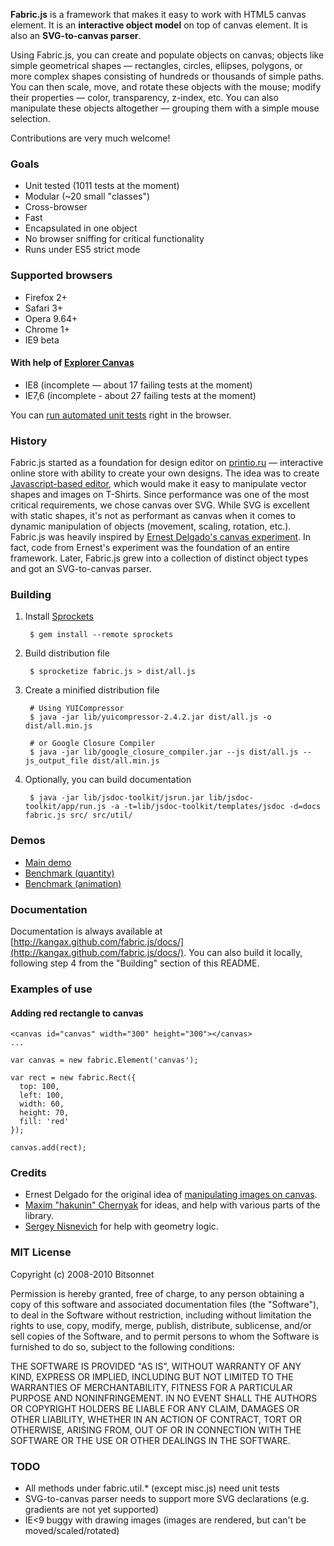 **Fabric.js** is a framework that makes it easy to work with HTML5 canvas element. It is an **interactive object model** on top of canvas element. It is also an **SVG-to-canvas parser**. 

Using Fabric.js, you can create and populate objects on canvas; objects like simple geometrical shapes — rectangles, circles, ellipses, polygons, or more complex shapes consisting of hundreds or thousands of simple paths. You can then scale, move, and rotate these objects with the mouse; modify their properties — color, transparency, z-index, etc. You can also manipulate these objects altogether — grouping them with a simple mouse selection.

Contributions are very much welcome!

### Goals

- Unit tested (1011 tests at the moment)
- Modular (~20 small "classes")
- Cross-browser
- Fast
- Encapsulated in one object
- No browser sniffing for critical functionality
- Runs under ES5 strict mode

### Supported browsers

- Firefox 2+
- Safari 3+
- Opera 9.64+
- Chrome 1+
- IE9 beta

#### With help of [Explorer Canvas](http://code.google.com/p/explorercanvas/)

- IE8 (incomplete — about 17 failing tests at the moment)
- IE7,6 (incomplete - about 27 failing tests at the moment)

You can [run automated unit tests](http://kangax.github.com/fabric.js/test/unit/suite_runner.html) right in the browser.

### History

Fabric.js started as a foundation for design editor on [printio.ru](http://printio.ru) — interactive online store with ability to create your own designs. The idea was to create [Javascript-based editor](http://printio.ru/ringer_man_tees/new), which would make it easy to manipulate vector shapes and images on T-Shirts. Since performance was one of the most critical requirements, we chose canvas over SVG. While SVG is excellent with static shapes, it's not as performant as canvas when it comes to dynamic manipulation of objects (movement, scaling, rotation, etc.). Fabric.js was heavily inspired by [Ernest Delgado's canvas experiment](http://www.ernestdelgado.com/public-tests/canvasphoto/demo/canvas.html). In fact, code from Ernest's experiment was the foundation of an entire framework. Later, Fabric.js grew into a collection of distinct object types and got an SVG-to-canvas parser.

### Building

1. Install [Sprockets](http://github.com/sstephenson/sprockets)

        $ gem install --remote sprockets

2. Build distribution file

        $ sprocketize fabric.js > dist/all.js

3. Create a minified distribution file

        # Using YUICompressor
        $ java -jar lib/yuicompressor-2.4.2.jar dist/all.js -o dist/all.min.js
        
        # or Google Closure Compiler
        $ java -jar lib/google_closure_compiler.jar --js dist/all.js --js_output_file dist/all.min.js

4. Optionally, you can build documentation

        $ java -jar lib/jsdoc-toolkit/jsrun.jar lib/jsdoc-toolkit/app/run.js -a -t=lib/jsdoc-toolkit/templates/jsdoc -d=docs fabric.js src/ src/util/

### Demos

- [Main demo](http://kangax.github.com/fabric.js/test/demo/)
- [Benchmark (quantity)](http://kangax.github.com/fabric.js/test/benchmarks/quantity.html)
- [Benchmark (animation)](http://kangax.github.com/fabric.js/test/benchmarks/animation.html)

### Documentation

Documentation is always available at [http://kangax.github.com/fabric.js/docs/](http://kangax.github.com/fabric.js/docs/). You can also build it locally, following step 4 from the "Building" section of this README.

### Examples of use

#### Adding red rectangle to canvas
  
    <canvas id="canvas" width="300" height="300"></canvas>  
    ...
    
    var canvas = new fabric.Element('canvas');
    
    var rect = new fabric.Rect({
      top: 100,
      left: 100,
      width: 60,
      height: 70,
      fill: 'red'
    });
    
    canvas.add(rect);

### Credits

- Ernest Delgado for the original idea of [manipulating images on canvas](http://www.ernestdelgado.com/archive/canvas/).
- [Maxim "hakunin" Chernyak](http://twitter.com/hakunin) for ideas, and help with various parts of the library.
- [Sergey Nisnevich](http://nisnya.com) for help with geometry logic.

### MIT License

Copyright (c) 2008-2010 Bitsonnet

Permission is hereby granted, free of charge, to any person obtaining a copy
of this software and associated documentation files (the "Software"), to deal
in the Software without restriction, including without limitation the rights
to use, copy, modify, merge, publish, distribute, sublicense, and/or sell
copies of the Software, and to permit persons to whom the Software is
furnished to do so, subject to the following conditions:

THE SOFTWARE IS PROVIDED "AS IS", WITHOUT WARRANTY OF ANY KIND, EXPRESS OR
IMPLIED, INCLUDING BUT NOT LIMITED TO THE WARRANTIES OF MERCHANTABILITY,
FITNESS FOR A PARTICULAR PURPOSE AND NONINFRINGEMENT. IN NO EVENT SHALL THE
AUTHORS OR COPYRIGHT HOLDERS BE LIABLE FOR ANY CLAIM, DAMAGES OR OTHER
LIABILITY, WHETHER IN AN ACTION OF CONTRACT, TORT OR OTHERWISE, ARISING FROM,
OUT OF OR IN CONNECTION WITH THE SOFTWARE OR THE USE OR OTHER DEALINGS IN THE
SOFTWARE.

### TODO

- All methods under fabric.util.* (except misc.js) need unit tests
- SVG-to-canvas parser needs to support more SVG declarations (e.g. gradients are not yet supported)
- IE<9 buggy with drawing images (images are rendered, but can't be moved/scaled/rotated)